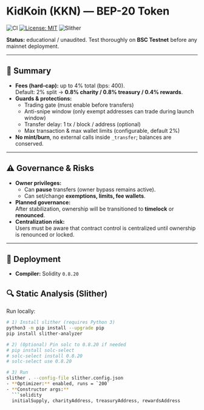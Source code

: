 # KidKoin (KKN) — BEP-20 Token

![CI](https://github.com/grivusboot/kkn-token/actions/workflows/ci.yml/badge.svg)
[![License: MIT](https://img.shields.io/badge/License-MIT-yellow.svg)](./LICENSE)
![Slither](https://github.com/grivusboot/kkn-token/actions/workflows/slither.yml/badge.svg)


**Status:** educational / unaudited. Test thoroughly on **BSC Testnet** before any mainnet deployment.  

---

## 📖 Summary
- **Fees (hard-cap):** up to 4% total (bps: 400).  
  Default: 2% split → **0.8% charity / 0.8% treasury / 0.4% rewards**.  
- **Guards & protections:**  
  - Trading gate (must enable before transfers)  
  - Anti-snipe window (only exempt addresses can trade during launch window)  
  - Transfer delay: 1 tx / block / address (optional)  
  - Max transaction & max wallet limits (configurable, default 2%)  
- **No mint/burn**, no external calls inside `_transfer`; balances are conserved.

---

## ⚠️ Governance & Risks
- **Owner privileges:**  
  - Can **pause** transfers (owner bypass remains active).  
  - Can set/change **exemptions, limits, fee wallets**.  
- **Planned governance:**  
  After stabilization, ownership will be transitioned to **timelock** or **renounced**.  
- **Centralization risk:**  
  Users must be aware that contract control is centralized until ownership is renounced or locked.

---

## 🚀 Deployment
- **Compiler:** Solidity `0.8.20`

## 🔍 Static Analysis (Slither)

Run locally:
```bash
# 1) Install slither (requires Python 3)
python3 -m pip install --upgrade pip
pip install slither-analyzer

# 2) (Optional) Pin solc to 0.8.20 if needed
# pip install solc-select
# solc-select install 0.8.20
# solc-select use 0.8.20

# 3) Run
slither . --config-file slither.config.json
- **Optimizer:** enabled, runs = `200`  
- **Constructor args:**  
  ```solidity
  initialSupply, charityAddress, treasuryAddress, rewardsAddress
